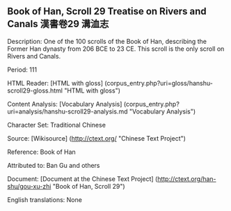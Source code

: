## Book of Han, Scroll 29 Treatise on Rivers and Canals 漢書卷29 溝洫志

Description: One of the 100 scrolls of the Book of Han, describing the Former Han dynasty from 206 BCE to 23 CE. This scroll is the only scroll on Rivers and Canals.

Period: 111

HTML Reader: [HTML with gloss] (corpus_entry.php?uri=gloss/hanshu-scroll29-gloss.html "HTML with gloss")

Content Analysis: [Vocabulary Analysis] (corpus_entry.php?uri=analysis/hanshu-scroll29-analysis.md "Vocabulary Analysis")

Character Set: Traditional Chinese

Source: [Wikisource] (http://ctext.org/ "Chinese Text Project")

Reference: Book of Han

Attributed to: Ban Gu and others

Document: [Document at the Chinese Text Project] (http://ctext.org/han-shu/gou-xu-zhi "Book of Han, Scroll 29")

English translations: None